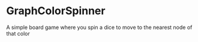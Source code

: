 # GraphColorSpinner
A simple board game where you spin a dice to move to the nearest node of that color
